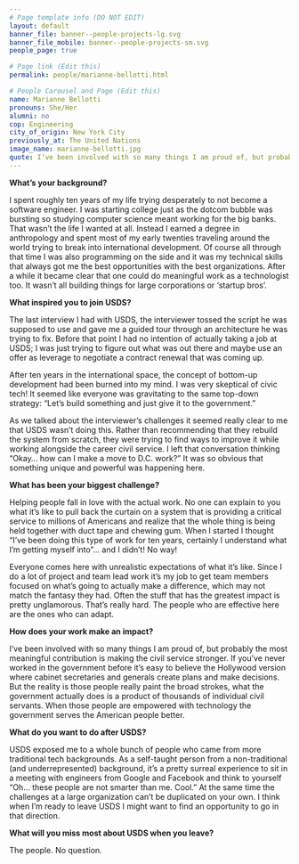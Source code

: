 ```yaml
---
# Page template info (DO NOT EDIT)
layout: default
banner_file: banner--people-projects-lg.svg
banner_file_mobile: banner--people-projects-sm.svg
people_page: true

# Page link (Edit this)
permalink: people/marianne-bellotti.html

# People Carousel and Page (Edit this)
name: Marianne Bellotti
pronouns: She/Her
alumni: no
cop: Engineering
city_of_origin: New York City
previously_at: The United Nations
image_name: marianne-bellotti.jpg
quote: I’ve been involved with so many things I am proud of, but probably the most meaningful contribution is making the civil service stronger.
---
```


**What’s your background?**

I spent roughly ten years of my life trying desperately to not become a software engineer. I was starting college just as the dotcom bubble was bursting so studying computer science meant working for the big banks. That wasn’t the life I wanted at all. Instead I earned a degree in anthropology and spent most of my early twenties traveling around the world trying to break into international development. Of course all through that time I was also programming on the side and it was my technical skills that always got me the best opportunities with the best organizations. After a while it became clear that one could do meaningful work as a technologist too. It wasn’t all building things for large corporations or ‘startup bros’.

**What inspired you to join USDS?**

The last interview I had with USDS, the interviewer tossed the script he was supposed to use and gave me a guided tour through an architecture he was trying to fix. Before that point I had no intention of actually taking a job at USDS; I was just trying to figure out what was out there and maybe use an offer as leverage to negotiate a contract renewal that was coming up.

After ten years in the international space, the concept of bottom-up development had been burned into my mind. I was very skeptical of civic tech! It seemed like everyone was gravitating to the same top-down strategy: “Let’s build something and just give it to the government.”

As we talked about the interviewer’s challenges it seemed really clear to me that USDS wasn’t doing this. Rather than recommending that they rebuild the system from scratch, they were trying to find ways to improve it while working alongside the career civil service. I left that conversation thinking “Okay… how can I make a move to D.C. work?” It was so obvious that something unique and powerful was happening here.

**What has been your biggest challenge?**

Helping people fall in love with the actual work. No one can explain to you what it’s like to pull back the curtain on a system that is providing a critical service to millions of Americans and realize that the whole thing is being held together with duct tape and chewing gum. When I started I thought “I’ve been doing this type of work for ten years, certainly I understand what I’m getting myself into”… and I didn’t! No way!

Everyone comes here with unrealistic expectations of what it’s like. Since I do a lot of project and team lead work it’s my job to get team members focused on what’s going to actually make a difference, which may not match the fantasy they had. Often the stuff that has the greatest impact is pretty unglamorous. That’s really hard. The people who are effective here are the ones who can adapt.

**How does your work make an impact?**

I’ve been involved with so many things I am proud of, but probably the most meaningful contribution is making the civil service stronger. If you’ve never worked in the government before it’s easy to believe the Hollywood version where cabinet secretaries and generals create plans and make decisions. But the reality is those people really paint the broad strokes, what the government actually does is a product of thousands of individual civil servants. When those people are empowered with technology the government serves the American people better.

**What do you want to do after USDS?**

USDS exposed me to a whole bunch of people who came from more traditional tech backgrounds. As a self-taught person from a non-traditional (and underrepresented) background, it’s a pretty surreal experience to sit in a meeting with engineers from Google and Facebook and think to yourself “Oh… these people are not smarter than me. Cool.” At the same time the challenges at a large organization can’t be duplicated on your own. I think when I’m ready to leave USDS I might want to find an opportunity to go in that direction.

**What will you miss most about USDS when you leave?**

The people. No question.
